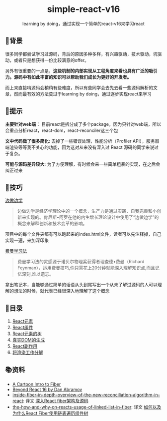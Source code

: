 <h1 align="center">simple-react-v16</h1>
<div align="center">
  learning by doing，通过实现一个简单的react-v16来学习react
</div>

## 🌱背景
很多同学都尝试学习过源码，背后的原因多种多样，有兴趣驱动，技术驱动，坑驱动，或者只是想获得一份比较满意的offer。

另外有很重要的一点是，**这些机制的内部实现从工程角度来看也具有广泛的吸引力。源码中有如此丰富的知识可以帮助我们成长为更好的开发者。**

而上来直接啃源码会稍稍有些难度，所以有些同学会去先去看一些源码解析的文章，然而最有效的方法莫过于learning by doing，通过逐步实现react来学习

## 🙊提示
**主要针对web端：** 目前react是拆分成了多个package，因为只针对web端，所以会重点分析react，react-dom，react-reconciler这三个包

**文中代码做了很多简化:** 去掉了一些错误处理，性能分析（Profiler API），服务器端渲染等等我不关心的功能，因为这对从来没有深入过 React 源码的同学来说过于复杂。

**可能与源码差异较大:** 为了方便理解，有时候会来一些简单粗暴的实现，在之后会纠正过来

## 🚣技巧
[边做边学](https://en.wikipedia.org/wiki/Learning-by-doing_(economics))
> 边做边学是经济学理论中的一个概念，生产力是通过实践、自我完善和小创新来实现的。肯尼斯•阿罗在他的内生增长理论设计中使用了“边做边学”的概念来解释创新和技术变革的影响。

项目中的每个文件夹都有可以跑起来的index.html文件，读者可以先注释掉，自己实现一遍，来加深印象

[费曼学习法](https://wiki.mbalib.com/wiki/%E8%B4%B9%E6%9B%BC%E5%AD%A6%E4%B9%A0%E6%B3%95)
> 费曼学习法的灵感源于诺贝尔物理奖获得者理查德•费曼（Richard Feynman），运用费曼技巧,你只需花上20分钟就能深入理解知识点,而且记忆深刻,难以遗忘。

拿出笔记本，当能够通过简单的话语从头到尾写出一个从未了解过源码的人可以理解的想法的时候，就代表已经很深入地理解了这个概念

## 📜目录

1. [React元素](React元素/readme.md)
2. [React组件](React组件/readme.md)
3. [React元素的树](React元素的树/readme.md)
4. [真实DOM的生成](真实DOM的生成/readme.md)
5. [React副作用](React副作用/readme.md)
6. [将渲染工作分解](将渲染工作分解/readme.md)

## 📚资料
- [A Cartoon Intro to Fiber](https://www.youtube.com/watch?v=ZCuYPiUIONs&list=PLb0IAmt7-GS3fZ46IGFirdqKTIxlws7e0&index=5)
- [Beyond React 16 by Dan Abramov](https://www.youtube.com/watch?v=v6iR3Zk4oDY)
- [inside-fiber-in-depth-overview-of-the-new-reconciliation-algorithm-in-react](https://medium.com/react-in-depth/inside-fiber-in-depth-overview-of-the-new-reconciliation-algorithm-in-react-e1c04700ef6e): 译文 [深入React fiber架构及源码](https://zhuanlan.zhihu.com/p/57346388)
- [the-how-and-why-on-reacts-usage-of-linked-list-in-fiber](https://medium.com/react-in-depth/the-how-and-why-on-reacts-usage-of-linked-list-in-fiber-67f1014d0eb7): 译文 [如何以及为什么React Fiber使用链表遍历组件树
](https://zhuanlan.zhihu.com/p/54196962)
